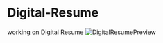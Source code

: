 # Digital-Resume
working on Digital Resume
![DigitalResumePreview](https://github.com/lokesh-immandi/Digital-Resume/assets/63138397/bde410f4-5590-4ccf-a894-117e7753bc88)
